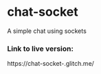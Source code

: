 # chat-socket
A simple chat using sockets

### Link to live version:
https://chat-socket-.glitch.me/
